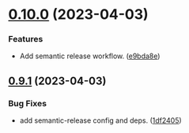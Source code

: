 # [0.10.0](https://github.com/eyjohn/speak-with-chat-gpt/compare/v0.9.1...v0.10.0) (2023-04-03)


### Features

* Add semantic release workflow. ([e9bda8e](https://github.com/eyjohn/speak-with-chat-gpt/commit/e9bda8e3373e44cd05a5bdc2a0f72e2704e48288))

## [0.9.1](https://github.com/eyjohn/speak-with-chat-gpt/compare/v0.9.0...v0.9.1) (2023-04-03)


### Bug Fixes

* add semantic-release config and deps. ([1df2405](https://github.com/eyjohn/speak-with-chat-gpt/commit/1df240530e9af4e4e3aaf8667a7d7ae85d705841))
